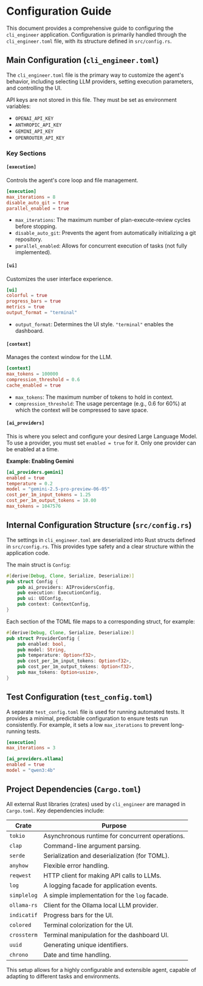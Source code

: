 # Configuration Guide

This document provides a comprehensive guide to configuring the `cli_engineer` application. Configuration is primarily handled through the `cli_engineer.toml` file, with its structure defined in `src/config.rs`.

## Main Configuration (`cli_engineer.toml`)

The `cli_engineer.toml` file is the primary way to customize the agent's behavior, including selecting LLM providers, setting execution parameters, and controlling the UI.

API keys are not stored in this file. They must be set as environment variables:
- `OPENAI_API_KEY`
- `ANTHROPIC_API_KEY`
- `GEMINI_API_KEY`
- `OPENROUTER_API_KEY`

### Key Sections

#### `[execution]`
Controls the agent's core loop and file management.
```toml
[execution]
max_iterations = 8
disable_auto_git = true
parallel_enabled = true
```
- `max_iterations`: The maximum number of plan-execute-review cycles before stopping.
- `disable_auto_git`: Prevents the agent from automatically initializing a git repository.
- `parallel_enabled`: Allows for concurrent execution of tasks (not fully implemented).

#### `[ui]`
Customizes the user interface experience.
```toml
[ui]
colorful = true
progress_bars = true
metrics = true
output_format = "terminal"
```
- `output_format`: Determines the UI style. `"terminal"` enables the dashboard.

#### `[context]`
Manages the context window for the LLM.
```toml
[context]
max_tokens = 100000
compression_threshold = 0.6
cache_enabled = true
```
- `max_tokens`: The maximum number of tokens to hold in context.
- `compression_threshold`: The usage percentage (e.g., 0.6 for 60%) at which the context will be compressed to save space.

#### `[ai_providers]`
This is where you select and configure your desired Large Language Model. To use a provider, you must set `enabled = true` for it. Only one provider can be enabled at a time.

**Example: Enabling Gemini**
```toml
[ai_providers.gemini]
enabled = true
temperature = 0.2
model = "gemini-2.5-pro-preview-06-05"
cost_per_1m_input_tokens = 1.25
cost_per_1m_output_tokens = 10.00
max_tokens = 1047576
```

## Internal Configuration Structure (`src/config.rs`)

The settings in `cli_engineer.toml` are deserialized into Rust structs defined in `src/config.rs`. This provides type safety and a clear structure within the application code.

The main struct is `Config`:
```rust
#[derive(Debug, Clone, Serialize, Deserialize)]
pub struct Config {
    pub ai_providers: AIProvidersConfig,
    pub execution: ExecutionConfig,
    pub ui: UIConfig,
    pub context: ContextConfig,
}
```

Each section of the TOML file maps to a corresponding struct, for example:
```rust
#[derive(Debug, Clone, Serialize, Deserialize)]
pub struct ProviderConfig {
    pub enabled: bool,
    pub model: String,
    pub temperature: Option<f32>,
    pub cost_per_1m_input_tokens: Option<f32>,
    pub cost_per_1m_output_tokens: Option<f32>,
    pub max_tokens: Option<usize>,
}
```

## Test Configuration (`test_config.toml`)

A separate `test_config.toml` file is used for running automated tests. It provides a minimal, predictable configuration to ensure tests run consistently. For example, it sets a low `max_iterations` to prevent long-running tests.

```toml
[execution]
max_iterations = 3

[ai_providers.ollama]
enabled = true
model = "qwen3:4b"
```

## Project Dependencies (`Cargo.toml`)

All external Rust libraries (crates) used by `cli_engineer` are managed in `Cargo.toml`. Key dependencies include:

| Crate         | Purpose                                       |
|---------------|-----------------------------------------------|
| `tokio`       | Asynchronous runtime for concurrent operations. |
| `clap`        | Command-line argument parsing.                |
| `serde`       | Serialization and deserialization (for TOML). |
| `anyhow`      | Flexible error handling.                      |
| `reqwest`     | HTTP client for making API calls to LLMs.     |
| `log`         | A logging facade for application events.      |
| `simplelog`   | A simple implementation for the `log` facade. |
| `ollama-rs`   | Client for the Ollama local LLM provider.     |
| `indicatif`   | Progress bars for the UI.                     |
| `colored`     | Terminal colorization for the UI.             |
| `crossterm`   | Terminal manipulation for the dashboard UI.   |
| `uuid`        | Generating unique identifiers.                |
| `chrono`      | Date and time handling.                       |

This setup allows for a highly configurable and extensible agent, capable of adapting to different tasks and environments.